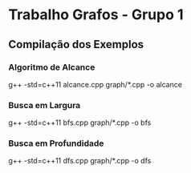 # Trabalho Grafos - Grupo 1

## Compilação dos Exemplos

### Algoritmo de Alcance
g++ -std=c++11 alcance.cpp graph/*.cpp -o alcance

### Busca em Largura
g++ -std=c++11 bfs.cpp graph/*.cpp -o bfs

### Busca em Profundidade
g++ -std=c++11 dfs.cpp graph/*.cpp -o dfs